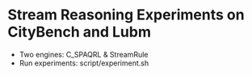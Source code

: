 # Stream Reasoning Experiments on CityBench and Lubm
  * Two engines: C_SPAQRL & StreamRule
  * Run experiments: script/experiment.sh
  
